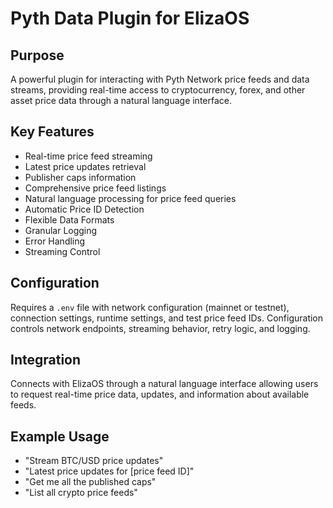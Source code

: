 # Pyth Data Plugin for ElizaOS

## Purpose
A powerful plugin for interacting with Pyth Network price feeds and data streams, providing real-time access to cryptocurrency, forex, and other asset price data through a natural language interface.

## Key Features
- Real-time price feed streaming
- Latest price updates retrieval
- Publisher caps information
- Comprehensive price feed listings
- Natural language processing for price feed queries
- Automatic Price ID Detection
- Flexible Data Formats
- Granular Logging
- Error Handling
- Streaming Control

## Configuration
Requires a `.env` file with network configuration (mainnet or testnet), connection settings, runtime settings, and test price feed IDs. Configuration controls network endpoints, streaming behavior, retry logic, and logging.

## Integration
Connects with ElizaOS through a natural language interface allowing users to request real-time price data, updates, and information about available feeds.

## Example Usage
- "Stream BTC/USD price updates"
- "Latest price updates for [price feed ID]"
- "Get me all the published caps"
- "List all crypto price feeds"
